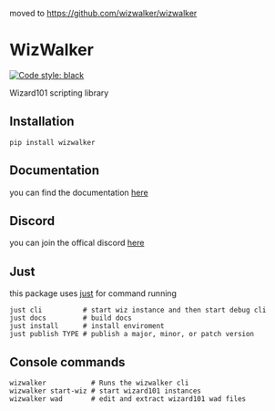 moved to https://github.com/wizwalker/wizwalker

# WizWalker

[![Code style: black](https://img.shields.io/badge/code%20style-black-000000.svg)](https://github.com/psf/black)

Wizard101 scripting library

## Installation
`pip install wizwalker`

## Documentation
you can find the documentation [here](https://starrfox.github.io/wizwalker/)

## Discord
you can join the offical discord [here](https://discord.gg/JHrdCNK)

## Just
this package uses [just](https://github.com/casey/just) for command running
```shell
just cli          # start wiz instance and then start debug cli
just docs         # build docs
just install      # install enviroment
just publish TYPE # publish a major, minor, or patch version
```

## Console commands
```shell
wizwalker           # Runs the wizwalker cli
wizwalker start-wiz # start wizard101 instances
wizwalker wad       # edit and extract wizard101 wad files
```
